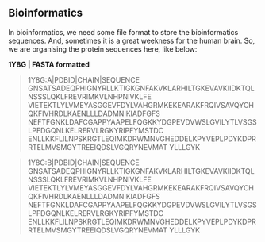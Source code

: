 ## Bioinformatics
In bioinformatics, we need some file format to store the bioinformatics sequences. And, sometimes it is a great weekness for the human brain.
So, we are organising the protein sequences here, like below:

<b>1Y8G | FASTA formatted </b>

>1Y8G:A|PDBID|CHAIN|SEQUENCE
GNSATSADEQPHIGNYRLLKTIGKGNFAKVKLARHILTGKEVAVKIIDKTQLNSSSLQKLFREVRIMKVLNHPNIVKLFE
VIETEKTLYLVMEYASGGEVFDYLVAHGRMKEKEARAKFRQIVSAVQYCHQKFIVHRDLKAENLLLDADMNIKIADFGFS
NEFTFGNKLDAFCGAPPYAAPELFQGKKYDGPEVDVWSLGVILYTLVSGSLPFDGQNLKELRERVLRGKYRIPFYMSTDC
ENLLKKFLILNPSKRGTLEQIMKDRWMNVGHEDDELKPYVEPLPDYKDPRRTELMVSMGYTREEIQDSLVGQRYNEVMAT
YLLLGYK

>1Y8G:B|PDBID|CHAIN|SEQUENCE
GNSATSADEQPHIGNYRLLKTIGKGNFAKVKLARHILTGKEVAVKIIDKTQLNSSSLQKLFREVRIMKVLNHPNIVKLFE
VIETEKTLYLVMEYASGGEVFDYLVAHGRMKEKEARAKFRQIVSAVQYCHQKFIVHRDLKAENLLLDADMNIKIADFGFS
NEFTFGNKLDAFCGAPPYAAPELFQGKKYDGPEVDVWSLGVILYTLVSGSLPFDGQNLKELRERVLRGKYRIPFYMSTDC
ENLLKKFLILNPSKRGTLEQIMKDRWMNVGHEDDELKPYVEPLPDYKDPRRTELMVSMGYTREEIQDSLVGQRYNEVMAT
YLLLGYK
